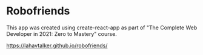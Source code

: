 # Robofriends 

This app was created using create-react-app as part of "The Complete Web Developer in 2021: Zero to Mastery" course.

https://lahavtalker.github.io/robofriends/